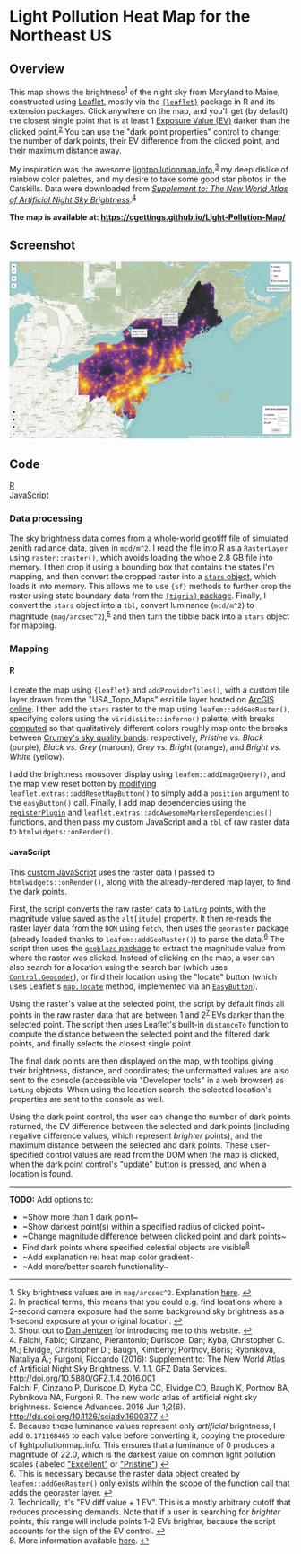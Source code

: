 # Light Pollution Heat Map for the Northeast US

## Overview

This map shows the brightness<sup id="note1">[1](#footnote1)</sup> of the night sky from Maryland to Maine, constructed using [Leaflet](https://leafletjs.com/), mostly via the [`{leaflet}`](https://rstudio.github.io/leaflet/) package in R and its extension packages. Click anywhere on the map, and you'll get (by default) the closest single point that is at least 1 [Exposure Value (EV)](https://en.wikipedia.org/wiki/Exposure_value#EV_as_a_measure_of_luminance_and_illuminance) darker than the clicked point.<sup id="note2">[2](#footnote2)</sup> You can use the "dark point properties" control to change: the number of dark points, their EV difference from the clicked point, and their maximum distance away.

My inspiration was the awesome [lightpollutionmap.info](https://www.lightpollutionmap.info/#zoom=5.34&lat=5329996&lon=-8358608&layers=B0FFFFFTFFFFFFFFF),<sup id="note3">[3](#footnote3)</sup> my deep dislike of rainbow color palettes, and my desire to take some good star photos in the Catskills. Data were downloaded from [*Supplement to: The New World Atlas of Artificial Night Sky Brightness*](http://doi.org/10.5880/GFZ.1.4.2016.001).<sup id="note4">[4](#footnote4)</sup>

**The map is available at: https://cgettings.github.io/Light-Pollution-Map/**

## Screenshot

[![Screenshot of map](map_screenshot.png)](map_screenshot.png)

## Code

[R](/code/Light_Pollution_Map.R)<br>
[JavaScript](/code/js/closest_dark_place.js)<br>

### Data processing

The sky brightness data comes from a whole-world geotiff file of simulated zenith radiance data, given in `mcd/m^2`. I read the file into R as a `RasterLayer` using `raster::raster()`, which avoids loading the whole 2.8 GB file into memory. I then crop it using a bounding box that contains the states I'm mapping, and then convert the cropped raster into a [`stars` object](https://r-spatial.github.io/stars/), which loads it into memory. This allows me to use `{sf}` methods to further crop the raster using state boundary data from the [`{tigris}` package](https://github.com/walkerke/tigris). Finally, I convert the `stars` object into a `tbl`, convert luminance (`mcd/m^2`) to magnitude (`mag/arcsec^2`),<sup id="note5">[5](#footnote5)</sup> and then turn the tibble back into a `stars` object for mapping.

### Mapping

#### R

I create the map using `{leaflet}` and `addProviderTiles()`, with a custom tile layer drawn from the "USA_Topo_Maps" esri tile layer hosted on [ArcGIS online](https://services.arcgisonline.com/ArcGIS/rest/services/USA_Topo_Maps/MapServer/). I then add the `stars` raster to the map using `leafem::addGeoRaster()`, specifying colors using the `viridisLite::inferno()` palette, with breaks [computed](/code/Light_Pollution_Map.R#L320) so that qualitatively different colors roughly map onto the breaks between [Crumey's sky quality bands](https://academic.oup.com/mnras/article/442/3/2600/1052389#18902351): respectively, *Pristine vs. Black* (purple), *Black vs. Grey* (maroon), *Grey vs. Bright* (orange), and *Bright vs. White* (yellow). 

I add the brightness mousover display using `leafem::addImageQuery()`, and the map view reset botton by [modifying](/code/functions/addResetMapButtonPosition.R) `leaflet.extras::addResetMapButton()` to simply add a `position` argument to the `easyButton()` call. Finally, I add map dependencies using the [`registerPlugin`](http://rstudio.github.io/leaflet/extending.html) and `leaflet.extras::addAwesomeMarkersDependencies()` functions, and then pass my custom JavaScript and a `tbl` of raw raster data to `htmlwidgets::onRender()`.

#### JavaScript

This [custom JavaScript](/code/js/closest_dark_place.js) uses the raster data I passed to `htmlwidgets::onRender()`, along with the already-rendered map layer, to find the dark points.

First, the script converts the raw raster data to `LatLng` points, with the magnitude value saved as the `alt[itude]` property. It then re-reads the raster layer data from the `DOM` using `fetch`, then uses the `georaster` package (already loaded thanks to `leafem::addGeoRaster()`) to parse the data.<sup id="note6">[6](#footnote6)</sup> The script then uses the [`geoblaze` package](https://github.com/GeoTIFF/geoblaze) to extract the magnitude value from where the raster was clicked. Instead of clicking on the map, a user can also search for a location using the search bar (which uses [`Control.Geocoder`](https://github.com/perliedman/leaflet-control-geocoder)), or find their location using the "locate" button (which uses Leaflet's [`map.locate`](https://leafletjs.com/reference-1.3.4.html#map-locate) method, implemented via an [`EasyButton`](https://github.com/cliffcloud/Leaflet.EasyButton)).

Using the raster's value at the selected point, the script by default finds all points in the raw raster data that are between 1 and 2<sup id="note7">[7](#footnote7)</sup> EVs darker than the selected point. The script then uses Leaflet's built-in `distanceTo` function to compute the distance between the selected point and the filtered dark points, and finally selects the closest single point. 

The final dark points are then displayed on the map, with tooltips giving their brightness, distance, and coordinates; the unformatted values are also sent to the console (accessible via "Developer tools" in a web browser) as `LatLng` objects. When using the location search, the selected location's properties are sent to the console as well.

Using the dark point control, the user can change the number of dark points returned, the EV difference between the selected and dark points (including negative difference values, which represent *brighter* points), and the maximum distance between the selected and dark points. These user-specified control values are read from the DOM when the map is clicked, when the dark point control's "update" button is pressed, and when a location is found.


---

**TODO:** Add options to:

* ~Show more than 1 dark point~
* ~Show darkest point(s) within a specified radius of clicked point~
* ~Change magnitude difference between clicked point and dark points~
* Find dark points where specified celestial objects are visible<sup id="note8">[8](#footnote8)</sup>
* ~Add explanation re: heat map color gradient~
* ~Add more/better search functionality~

---

<a name="footnote1">1.</a> Sky brightness values are in `mag/arcsec^2`. Explanation [here](https://en.wikipedia.org/wiki/Surface_brightness). [↩](#note1)<br>
<a name="footnote2">2.</a> In practical terms, this means that you could e.g. find locations where a 2-second camera exposure had the same background sky brightness as a 1-second exposure at your original location. [↩](#note2)<br>
<a name="footnote3">3.</a> Shout out to [Dan Jentzen](https://www.brighterboston.org/staff) for introducing me to this website. [↩](#note3)<br>
<a name="footnote4">4.</a> Falchi, Fabio; Cinzano, Pierantonio; Duriscoe, Dan; Kyba, Christopher C. M.; Elvidge, Christopher D.; Baugh, Kimberly; Portnov, Boris; Rybnikova, Nataliya A.; Furgoni, Riccardo (2016): Supplement to: The New World Atlas of Artificial Night Sky Brightness. V. 1.1. GFZ Data Services. http://doi.org/10.5880/GFZ.1.4.2016.001 <br>
Falchi F, Cinzano P, Duriscoe D, Kyba CC, Elvidge CD, Baugh K, Portnov BA, Rybnikova NA, Furgoni R. The new world atlas of artificial night sky brightness. Science Advances. 2016 Jun 1;2(6). http://dx.doi.org/10.1126/sciadv.1600377 [↩](#note4) <br>
<a name="footnote5">5.</a> Because these luminance values represent only *artificial* brightness, I add `0.171168465` to each value before converting it, copying the procedure of lightpollutionmap.info. This ensures that a luminance of 0 produces a magnitude of 22.0, which is the darkest value on common light pollution scales (labeled ["Excellent"](https://en.wikipedia.org/wiki/Bortle_scale) or ["Pristine"](https://academic.oup.com/mnras/article/442/3/2600/1052389#18902351)) [↩](#note5)<br>
<a name="footnote6">6.</a> This is necessary because the raster data object created by `leafem::addGeoRaster()` only exists within the scope of the function call that adds the georaster layer. [↩](#note6)<br>
<a name="footnote7">7.</a> Technically, it's "EV diff value + 1 EV". This is a mostly arbitrary cutoff that reduces processing demands. Note that if a user is searching for *brighter* points, this range will include points 1-2 EVs brighter, because the script accounts for the sign of the EV control. [↩](#note7)<br>
<a name="footnote8">8.</a> More information available [here](https://en.wikipedia.org/wiki/Naked_eye#In_astronomy). [↩](#note8)<br>
